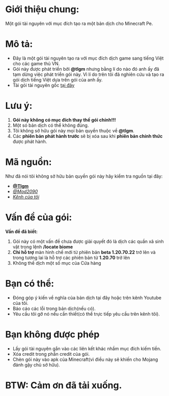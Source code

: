 # Giới thiệu chung:
Một gói tài nguyên với mục đích tạo ra một bản dịch cho Minecraft Pe.
# Mô tả:
- Đây là một gói tài nguyên tạo ra với mục đích dịch game sang tiếng Việt cho các game thủ VN.
- Gói này được phát triển bởi **@tlgm** nhưng bằng lí do nào đó anh ấy đã tạm dừng việc phát triển gói này. Vì lí do trên tôi đã nghiên cứu và tạo ra gói dịch tiếng Việt dựa trên gói của anh ấy.
- Tải gói tài nguyên gốc [tại đây](https://mcpedl.com/the-ty-els-vietnamese-language-pack/)
# Lưu ý:
1. **Gói này không có mục đích thay thế gói chính!!!**
2. Một só bản dịch có thể không đúng.
3. Tôi không sở hữu gói này mọi bản quyền thuộc về **@tlgm**.
4. Các **phiên bản phát hành trước** sẽ bị xóa sau khi **phiên bản chính thức** được phát hành.
# Mã nguồn:
Như đã nói tôi không sở hữu bản quyền gói này hãy kiểm tra nguồn tại đây:
- **[@Tlgm](https://youtube.com/@TLGM2308)**
- *[@Mod2090](https://youtube.com/@danchoimod)*
- *[Kênh của tôi](https://youtube.com/@Sang_VN)*
# Vấn đề của gói:
**Vấn đề đã biết:** 
1. Gói này có một vấn đề chưa được giải quyết đó là dịch các quần xã sinh vật trong lệnh **/locate biome**
2. **Chỉ hỗ trợ** màn hình chế mới từ phiên bản **beta 1.20.70.22** trở lên và trong tương lai là hỗ trợ các phiên bản từ **1.20.70** trở lên
4. Không thế dịch một số mục của Cửa hàng
# Bạn có thể:
- Đóng góp ý kiến về nghĩa của bản dịch tại đây hoặc trên kênh Youtube của tôi.
- Báo cáo các lỗi trong bản dịch(nếu có).
- Yêu cầu tôi gỡ nó nếu cần thiết(có thể trực tiếp yêu cầu trên kênh tôi).
# Bạn không được phép
- Lấy gói tài nguyên gắn vào các liên kết khác nhầm mục đích kiếm tiền.
- Xóa credit trong phần credit của gói.
- Chèn gói này vào apk của Minecraft(vì điều này sẽ khiến cho Mojang đánh gậy chủ sở hữu).
# BTW: Cảm ơn đã tải xuống.
